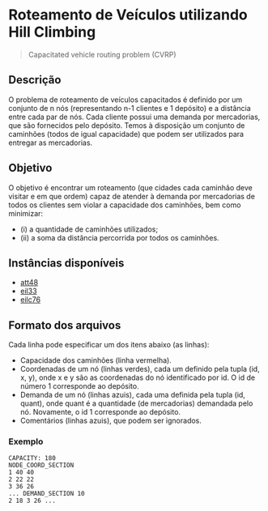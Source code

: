 # Roteamento de Veículos utilizando Hill Climbing
> Capacitated vehicle routing problem (CVRP)

## Descrição
O problema de roteamento de veículos capacitados é definido por um conjunto de n nós (representando n-1 clientes e 1 depósito) e a distância entre cada par de nós. Cada cliente possui uma demanda por mercadorias, que são fornecidos pelo depósito. Temos à disposição um conjunto de caminhões (todos de igual capacidade) que podem ser utilizados para entregar as mercadorias.

## Objetivo
O objetivo é encontrar um roteamento (que cidades cada caminhão deve visitar e em que ordem) capaz de atender à demanda por mercadorias de todos os clientes sem violar a capacidade dos caminhões, bem como minimizar:

- (i) a quantidade de caminhões utilizados;
- (ii) a soma da distância percorrida por todos os caminhões.

## Instâncias disponíveis
- [att48](CVRP/att48.vrp.txt)
- [eil33](CVRP/eil33.vrp.txt)
- [eilc76](CVRP/eilc76.vrp.txt)


## Formato dos arquivos

Cada linha pode especificar um dos itens abaixo (as linhas):

- Capacidade dos caminhões (linha vermelha).
- Coordenadas de um nó (linhas verdes), cada um definido pela tupla (id, x, y), onde x e y são as
coordenadas do nó identificado por id. O id de número 1 corresponde ao depósito.
- Demanda de um nó (linhas azuis), cada uma definida pela tupla (id, quant), onde quant é a quantidade
(de mercadorias) demandada pelo nó. Novamente, o id 1 corresponde ao depósito.
- Comentários (linhas azuis), que podem ser ignorados.

### Exemplo

```
CAPACITY: 180
NODE_COORD_SECTION
1 40 40
2 22 22
3 36 26
... DEMAND_SECTION 10
2 18 3 26 ...
```
